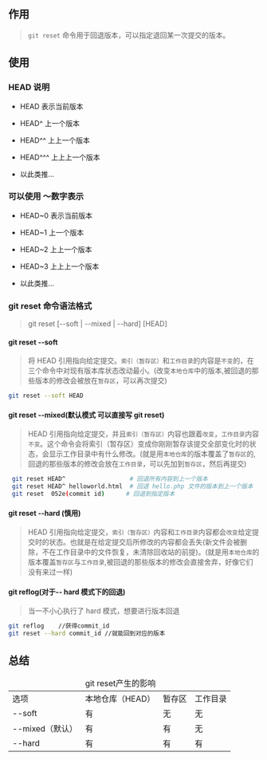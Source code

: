 ## 作用

> `git reset` 命令用于回退版本，可以指定退回某一次提交的版本。

## 使用

### HEAD 说明

- HEAD 表示当前版本

- HEAD^ 上一个版本

- HEAD^^ 上上一个版本

- HEAD^^^ 上上上一个版本

- 以此类推...

### 可以使用 ～数字表示

- HEAD~0 表示当前版本

- HEAD~1 上一个版本

- HEAD~2 上上一个版本

- HEAD~3 上上上一个版本

- 以此类推...

### git reset 命令语法格式

> git reset [--soft | --mixed | --hard] [HEAD]

#### git reset --soft

> 将 HEAD 引用指向给定提交。`索引（暂存区）`和`工作目录`的内容是`不变`的，在三个命令中对现有版本库状态改动最小。(改变`本地仓库`中的版本,被回退的那些版本的修改会被放在`暂存区`，可以再次提交)

```bash
git reset --soft HEAD
```

#### git reset --mixed(默认模式 可以直接写 git reset)

> HEAD 引用指向给定提交，并且`索引（暂存区）`内容也跟着`改变`，`工作目录`内容`不变`。这个命令会将索引（暂存区）变成你刚刚暂存该提交全部变化时的状态，会显示工作目录中有什么修改。(就是用`本地仓库`的版本覆盖了`暂存区`的,回退的那些版本的修改会放在`工作目录`，可以先加到`暂存区`，然后再提交)

```bash
 git reset HEAD^                  # 回退所有内容到上一个版本
 git reset HEAD^ helloworld.html  # 回退 hello.php 文件的版本到上一个版本
 git reset  052e(commit id)      # 回退到指定版本
```

#### git reset --hard (慎用)

> HEAD 引用指向给定提交，`索引（暂存区）`内容和`工作目录`内容都会`改变`给定提交时的状态。也就是在给定提交后所修改的内容都会丢失(新文件会被删除，不在工作目录中的文件恢复，未清除回收站的前提)。(就是用`本地仓库`的版本覆盖`暂存区`与`工作目录`,被回退的那些版本的修改会直接舍弃，好像它们没有来过一样)

#### git reflog(对于-- hard 模式下的回退)

> 当一不小心执行了 hard 模式，想要进行版本回退

```bash
git reflog    //获得commit_id
git reset --hard commit_id //就能回到对应的版本
```

## 总结

<table>
<thead>
<tr>
   <td> </td>
    <td colspan="3"> git reset产生的影响</td>
</tr>
</thead>
<tbody>
<tr>
<td>选项</td>
<td>本地仓库（HEAD）</td>
<td>暂存区</td>
<td>工作目录</td>
</tr>
<tr>
<td>--soft</td>
<td>有</td>
<td>无</td>
<td>无</td>
</tr>
<tr>
<td>--mixed（默认）</td>
<td>有</td>
<td>有</td>
<td>无</td>
</tr>
<tr>
<td>--hard</td>
<td>有</td>
<td>有</td>
<td>有</td>
</tr>
</tbody>
</table>
